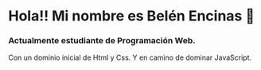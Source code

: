 # Hola!! Mi nombre es Belén Encinas 👋 

### Actualmente estudiante de Programación Web.

Con un dominio inicial de Html y Css.
Y en camino de dominar JavaScript.
<!---
belenviton/belenviton is a ✨ special ✨ repository because its `README.md` (this file) appears on your GitHub profile.
You can click the Preview link to take a look at your changes.
--->
